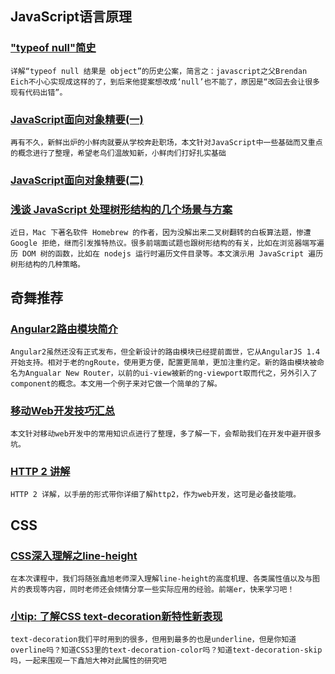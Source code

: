 
## JavaScript语言原理

### ["typeof null"简史](http://www.2ality.com/2013/10/typeof-null.html)

    详解“typeof null 结果是 object”的历史公案，简言之：javascript之父Brendan Eich不小心实现成这样的了，到后来他提案想改成‘null’也不能了，原因是“改回去会让很多现有代码出错”。

### [JavaScript面向对象精要(一)](http://www.ido321.com/1585.html)

    再有不久，新鲜出炉的小鲜肉就要从学校奔赴职场，本文针对JavaScript中一些基础而又重点的概念进行了整理，希望老鸟们温故知新，小鲜肉们打好扎实基础

### [JavaScript面向对象精要(二)](http://www.ido321.com/1586.html)

### [浅谈 JavaScript 处理树形结构的几个场景与方案](https://github.com/Lucifier129/Lucifier129.github.io/issues/4)

    近日，Mac 下著名软件 Homebrew 的作者，因为没解出来二叉树翻转的白板算法题，惨遭 Google 拒绝，继而引发推特热议。很多前端面试题也跟树形结构的有关，比如在浏览器端写遍历 DOM 树的函数，比如在 nodejs 运行时遍历文件目录等。本文演示用 JavaScript 遍历树形结构的几种策略。

## 奇舞推荐

### [Angular2路由模块简介](http://chensd.com/2015-06/Angular-New-Router.html)

    Angular2虽然还没有正式发布，但全新设计的路由模块已经提前面世，它从AngularJS 1.4开始支持。相对于老的ngRoute，使用更方便，配置更简单，更加注重约定。新的路由模块被命名为Angualar New Router，以前的ui-view被新的ng-viewport取而代之，另外引入了component的概念。本文用一个例子来对它做一个简单的了解。

### [移动Web开发技巧汇总](http://www.html-js.com/article/Front-end-sharing%202983)

    本文针对移动web开发中的常用知识点进行了整理，多了解一下，会帮助我们在开发中避开很多坑。

### [HTTP 2 讲解](http://ye11ow.gitbooks.io/http2-explained/content/index.html)

    HTTP 2 详解，以手册的形式带你详细了解http2，作为web开发，这可是必备技能哦。

## CSS

### [CSS深入理解之line-height](http://www.imooc.com/view/403)

    在本次课程中，我们将随张鑫旭老师深入理解line-height的高度机理、各类属性值以及与图片的表现等内容，同时老师还会倾情分享一些实际应用的经验。前端er，快来学习吧！

### [小tip: 了解CSS text-decoration新特性新表现](http://www.zhangxinxu.com/wordpress/2015/06/know-css-text-decoration-style-color-ship/)

    text-decoration我们平时用到的很多，但用到最多的也是underline，但是你知道overline吗？知道CSS3里的text-decoration-color吗？知道text-decoration-skip吗，一起来围观一下鑫旭大神对此属性的研究吧
